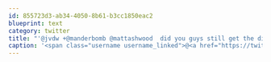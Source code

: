 ```yaml
---
id: 855723d3-ab34-4050-8b61-b3cc1850eac2
blueprint: text
category: twitter
title: "'@jvdw +@manderbomb @mattashwood  did you guys still get the directions?"
caption: '<span class="username username_linked">@<a href="https://twitter.com/jvdw" title="John van der Woude">jvdw</a></span> +<span class="username username_linked">@<a href="https://twitter.com/manderbomb" title="Amanda">manderbomb</a></span> <span class="username username_linked">@<a href="https://twitter.com/mattashwood" title="Matt Ashwood">mattashwood</a></span>  did you guys still get the directions?'
---
```


